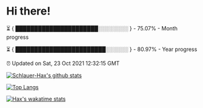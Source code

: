 # Hi there!

⏳ { ██████████████████████░░░░░░░░ } - 75.07% - Month progress

⏳ { ████████████████████████░░░░░░ } - 80.97% - Year progress

⏰ Updated on Sat, 23 Oct 2021 12:32:15 GMT


[![Schlauer-Hax's github stats](https://github-readme-stats.vercel.app/api?username=Schlauer-Hax&show_icons=true&theme=dark&count_private=true)](https://github.com/Schlauer-Hax)


[![Top Langs](https://github-readme-stats.vercel.app/api/top-langs/?username=Schlauer-Hax&layout=compact&theme=dark)](https://github.com/Schlauer-Hax?tab=repositories)


[![Hax's wakatime stats](https://github-readme-stats.vercel.app/api/wakatime?username=Hax&theme=dark)](https://wakatime.com/@Hax)


